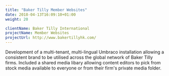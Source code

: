 ```yaml
---
title: "Baker Tilly Member Websites"
date: 2018-04-13T16:09:10+01:00
weight: 20

clientName: Baker Tilly International
projectName: Member Websites
projectUrl: http://www.bakertillyhk.com/
---
```


Development of a multi-tenant, multi-lingual Umbraco installation allowing a consistent brand to be utilised across the global network of Baker Tilly firms. Included a shared media libary allowing content editors to pick from stock media available to everyone or from their firm's private media folder.
